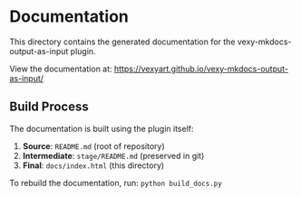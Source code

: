 # Documentation

This directory contains the generated documentation for the vexy-mkdocs-output-as-input plugin.

View the documentation at: https://vexyart.github.io/vexy-mkdocs-output-as-input/

## Build Process

The documentation is built using the plugin itself:

1. **Source**: `README.md` (root of repository)
2. **Intermediate**: `stage/README.md` (preserved in git)
3. **Final**: `docs/index.html` (this directory)

To rebuild the documentation, run: `python build_docs.py`
